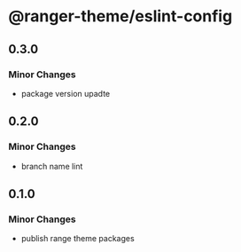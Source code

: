 # @ranger-theme/eslint-config

## 0.3.0

### Minor Changes

- package version upadte

## 0.2.0

### Minor Changes

- branch name lint

## 0.1.0

### Minor Changes

- publish range theme packages
